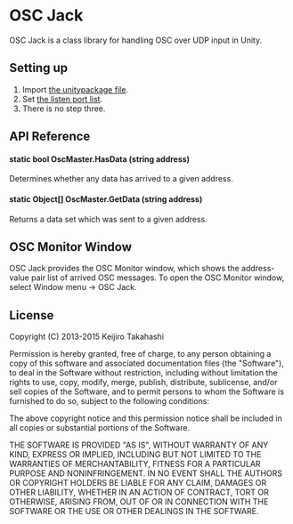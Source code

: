 OSC Jack
========

OSC Jack is a class library for handling OSC over UDP input in Unity.

Setting up
----------

1. Import [the unitypackage file][unitypackage].
2. Set [the listen port list][portlist].
3. There is no step three.

[unitypackage]: https://github.com/keijiro/OscJack/raw/master/OscJack.unitypackage
[portlist]: https://github.com/keijiro/OscJack/blob/master/Assets/OscJack/OscMaster.cs#L32

API Reference
-------------

#### static bool OscMaster.HasData (string address)

Determines whether any data has arrived to a given address.

#### static Object[] OscMaster.GetData (string address)

Returns a data set which was sent to a given address.

OSC Monitor Window
------------------

OSC Jack provides the OSC Monitor window, which shows the address-value
pair list of arrived OSC messages. To open the OSC Monitor window, select
Window menu -> OSC Jack.

License
-------

Copyright (C) 2013-2015 Keijiro Takahashi

Permission is hereby granted, free of charge, to any person obtaining a copy of
this software and associated documentation files (the "Software"), to deal in
the Software without restriction, including without limitation the rights to
use, copy, modify, merge, publish, distribute, sublicense, and/or sell copies of
the Software, and to permit persons to whom the Software is furnished to do so,
subject to the following conditions:

The above copyright notice and this permission notice shall be included in all
copies or substantial portions of the Software.

THE SOFTWARE IS PROVIDED "AS IS", WITHOUT WARRANTY OF ANY KIND, EXPRESS OR
IMPLIED, INCLUDING BUT NOT LIMITED TO THE WARRANTIES OF MERCHANTABILITY, FITNESS
FOR A PARTICULAR PURPOSE AND NONINFRINGEMENT. IN NO EVENT SHALL THE AUTHORS OR
COPYRIGHT HOLDERS BE LIABLE FOR ANY CLAIM, DAMAGES OR OTHER LIABILITY, WHETHER
IN AN ACTION OF CONTRACT, TORT OR OTHERWISE, ARISING FROM, OUT OF OR IN
CONNECTION WITH THE SOFTWARE OR THE USE OR OTHER DEALINGS IN THE SOFTWARE.
